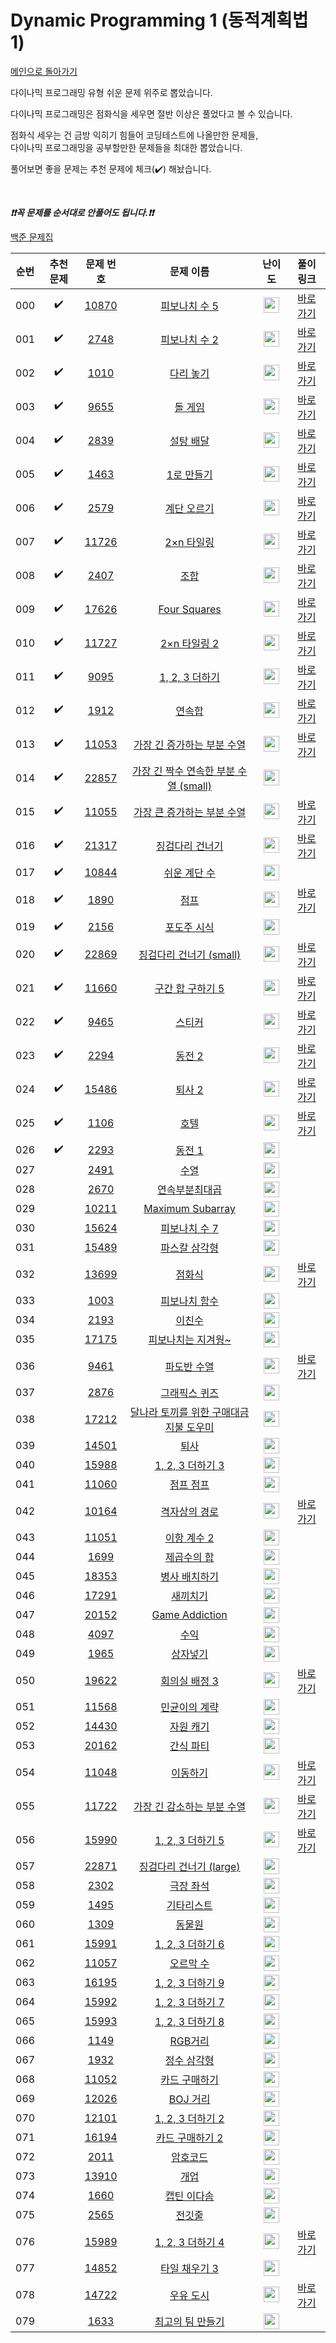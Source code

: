 # Dynamic Programming 1 (동적계획법 1)

[메인으로 돌아가기](https://github.com/tony9402/baekjoon)

다이나믹 프로그래밍 유형 쉬운 문제 위주로 뽑았습니다.

다이나믹 프로그래밍은 점화식을 세우면 절반 이상은 풀었다고 볼 수 있습니다.

점화식 세우는 건 금방 익히기 힘들어 코딩테스트에 나올만한 문제들,   
다이나믹 프로그래밍을 공부할만한 문제들을 최대한 뽑았습니다.

풀어보면 좋을 문제는 추천 문제에 체크(:heavy_check_mark:) 해놨습니다.

<br>

***❗️❗️꼭 문제를 순서대로 안풀어도 됩니다.❗️❗️***

[백준 문제집](https://www.acmicpc.net/workbook/view/7020)


|순번|추천 문제|문제 번호|문제 이름|난이도|풀이 링크|
|:--:|:--:|:--:|:--:|:--:|:--:|
|000|:heavy_check_mark:|<a href="https://www.acmicpc.net/problem/10870" target="_blank">10870</a>|<a href="https://www.acmicpc.net/problem/10870" target="_blank">피보나치 수 5</a>|<img height="25px" width="25px" src="https://static.solved.ac/tier_small/4.svg"/>|<a href="./../solution/dynamic_programming_1/10870" target="_blank">바로 가기</a>|
|001|:heavy_check_mark:|<a href="https://www.acmicpc.net/problem/2748" target="_blank">2748</a>|<a href="https://www.acmicpc.net/problem/2748" target="_blank">피보나치 수 2</a>|<img height="25px" width="25px" src="https://static.solved.ac/tier_small/5.svg"/>|<a href="./../solution/dynamic_programming_1/2748" target="_blank">바로 가기</a>|
|002|:heavy_check_mark:|<a href="https://www.acmicpc.net/problem/1010" target="_blank">1010</a>|<a href="https://www.acmicpc.net/problem/1010" target="_blank">다리 놓기</a>|<img height="25px" width="25px" src="https://static.solved.ac/tier_small/6.svg"/>|<a href="./../solution/dynamic_programming_1/1010" target="_blank">바로 가기</a>|
|003|:heavy_check_mark:|<a href="https://www.acmicpc.net/problem/9655" target="_blank">9655</a>|<a href="https://www.acmicpc.net/problem/9655" target="_blank">돌 게임</a>|<img height="25px" width="25px" src="https://static.solved.ac/tier_small/6.svg"/>|<a href="./../solution/dynamic_programming_1/9655" target="_blank">바로 가기</a>|
|004|:heavy_check_mark:|<a href="https://www.acmicpc.net/problem/2839" target="_blank">2839</a>|<a href="https://www.acmicpc.net/problem/2839" target="_blank">설탕 배달</a>|<img height="25px" width="25px" src="https://static.solved.ac/tier_small/7.svg"/>|<a href="./../solution/dynamic_programming_1/2839" target="_blank">바로 가기</a>|
|005|:heavy_check_mark:|<a href="https://www.acmicpc.net/problem/1463" target="_blank">1463</a>|<a href="https://www.acmicpc.net/problem/1463" target="_blank">1로 만들기</a>|<img height="25px" width="25px" src="https://static.solved.ac/tier_small/8.svg"/>|<a href="./../solution/dynamic_programming_1/1463" target="_blank">바로 가기</a>|
|006|:heavy_check_mark:|<a href="https://www.acmicpc.net/problem/2579" target="_blank">2579</a>|<a href="https://www.acmicpc.net/problem/2579" target="_blank">계단 오르기</a>|<img height="25px" width="25px" src="https://static.solved.ac/tier_small/8.svg"/>|<a href="./../solution/dynamic_programming_1/2579" target="_blank">바로 가기</a>|
|007|:heavy_check_mark:|<a href="https://www.acmicpc.net/problem/11726" target="_blank">11726</a>|<a href="https://www.acmicpc.net/problem/11726" target="_blank">2×n 타일링</a>|<img height="25px" width="25px" src="https://static.solved.ac/tier_small/8.svg"/>|<a href="./../solution/dynamic_programming_1/11726" target="_blank">바로 가기</a>|
|008|:heavy_check_mark:|<a href="https://www.acmicpc.net/problem/2407" target="_blank">2407</a>|<a href="https://www.acmicpc.net/problem/2407" target="_blank">조합</a>|<img height="25px" width="25px" src="https://static.solved.ac/tier_small/8.svg"/>|<a href="./../solution/dynamic_programming_1/2407" target="_blank">바로 가기</a>|
|009|:heavy_check_mark:|<a href="https://www.acmicpc.net/problem/17626" target="_blank">17626</a>|<a href="https://www.acmicpc.net/problem/17626" target="_blank">Four Squares</a>|<img height="25px" width="25px" src="https://static.solved.ac/tier_small/8.svg"/>|<a href="./../solution/dynamic_programming_1/17626" target="_blank">바로 가기</a>|
|010|:heavy_check_mark:|<a href="https://www.acmicpc.net/problem/11727" target="_blank">11727</a>|<a href="https://www.acmicpc.net/problem/11727" target="_blank">2×n 타일링 2</a>|<img height="25px" width="25px" src="https://static.solved.ac/tier_small/8.svg"/>|<a href="./../solution/dynamic_programming_1/11727" target="_blank">바로 가기</a>|
|011|:heavy_check_mark:|<a href="https://www.acmicpc.net/problem/9095" target="_blank">9095</a>|<a href="https://www.acmicpc.net/problem/9095" target="_blank">1, 2, 3 더하기</a>|<img height="25px" width="25px" src="https://static.solved.ac/tier_small/8.svg"/>|<a href="./../solution/dynamic_programming_1/9095" target="_blank">바로 가기</a>|
|012|:heavy_check_mark:|<a href="https://www.acmicpc.net/problem/1912" target="_blank">1912</a>|<a href="https://www.acmicpc.net/problem/1912" target="_blank">연속합</a>|<img height="25px" width="25px" src="https://static.solved.ac/tier_small/9.svg"/>|<a href="./../solution/dynamic_programming_1/1912" target="_blank">바로 가기</a>|
|013|:heavy_check_mark:|<a href="https://www.acmicpc.net/problem/11053" target="_blank">11053</a>|<a href="https://www.acmicpc.net/problem/11053" target="_blank">가장 긴 증가하는 부분 수열</a>|<img height="25px" width="25px" src="https://static.solved.ac/tier_small/9.svg"/>|<a href="./../solution/dynamic_programming_1/11053" target="_blank">바로 가기</a>|
|014|:heavy_check_mark:|<a href="https://www.acmicpc.net/problem/22857" target="_blank">22857</a>|<a href="https://www.acmicpc.net/problem/22857" target="_blank">가장 긴 짝수 연속한 부분 수열 (small)</a>|<img height="25px" width="25px" src="https://static.solved.ac/tier_small/9.svg"/>||
|015|:heavy_check_mark:|<a href="https://www.acmicpc.net/problem/11055" target="_blank">11055</a>|<a href="https://www.acmicpc.net/problem/11055" target="_blank">가장 큰 증가하는 부분 수열</a>|<img height="25px" width="25px" src="https://static.solved.ac/tier_small/9.svg"/>|<a href="./../solution/dynamic_programming_1/11055" target="_blank">바로 가기</a>|
|016|:heavy_check_mark:|<a href="https://www.acmicpc.net/problem/21317" target="_blank">21317</a>|<a href="https://www.acmicpc.net/problem/21317" target="_blank">징검다리 건너기</a>|<img height="25px" width="25px" src="https://static.solved.ac/tier_small/10.svg"/>|<a href="./../solution/dynamic_programming_1/21317" target="_blank">바로 가기</a>|
|017|:heavy_check_mark:|<a href="https://www.acmicpc.net/problem/10844" target="_blank">10844</a>|<a href="https://www.acmicpc.net/problem/10844" target="_blank">쉬운 계단 수</a>|<img height="25px" width="25px" src="https://static.solved.ac/tier_small/10.svg"/>||
|018|:heavy_check_mark:|<a href="https://www.acmicpc.net/problem/1890" target="_blank">1890</a>|<a href="https://www.acmicpc.net/problem/1890" target="_blank">점프</a>|<img height="25px" width="25px" src="https://static.solved.ac/tier_small/10.svg"/>|<a href="./../solution/dynamic_programming_1/1890" target="_blank">바로 가기</a>|
|019|:heavy_check_mark:|<a href="https://www.acmicpc.net/problem/2156" target="_blank">2156</a>|<a href="https://www.acmicpc.net/problem/2156" target="_blank">포도주 시식</a>|<img height="25px" width="25px" src="https://static.solved.ac/tier_small/10.svg"/>||
|020|:heavy_check_mark:|<a href="https://www.acmicpc.net/problem/22869" target="_blank">22869</a>|<a href="https://www.acmicpc.net/problem/22869" target="_blank">징검다리 건너기 (small)</a>|<img height="25px" width="25px" src="https://static.solved.ac/tier_small/10.svg"/>|<a href="./../solution/dynamic_programming_1/22869" target="_blank">바로 가기</a>|
|021|:heavy_check_mark:|<a href="https://www.acmicpc.net/problem/11660" target="_blank">11660</a>|<a href="https://www.acmicpc.net/problem/11660" target="_blank">구간 합 구하기 5</a>|<img height="25px" width="25px" src="https://static.solved.ac/tier_small/10.svg"/>|<a href="./../solution/dynamic_programming_1/11660" target="_blank">바로 가기</a>|
|022|:heavy_check_mark:|<a href="https://www.acmicpc.net/problem/9465" target="_blank">9465</a>|<a href="https://www.acmicpc.net/problem/9465" target="_blank">스티커</a>|<img height="25px" width="25px" src="https://static.solved.ac/tier_small/10.svg"/>|<a href="./../solution/dynamic_programming_1/9465" target="_blank">바로 가기</a>|
|023|:heavy_check_mark:|<a href="https://www.acmicpc.net/problem/2294" target="_blank">2294</a>|<a href="https://www.acmicpc.net/problem/2294" target="_blank">동전 2</a>|<img height="25px" width="25px" src="https://static.solved.ac/tier_small/11.svg"/>|<a href="./../solution/dynamic_programming_1/2294" target="_blank">바로 가기</a>|
|024|:heavy_check_mark:|<a href="https://www.acmicpc.net/problem/15486" target="_blank">15486</a>|<a href="https://www.acmicpc.net/problem/15486" target="_blank">퇴사 2</a>|<img height="25px" width="25px" src="https://static.solved.ac/tier_small/11.svg"/>|<a href="./../solution/dynamic_programming_1/15486" target="_blank">바로 가기</a>|
|025|:heavy_check_mark:|<a href="https://www.acmicpc.net/problem/1106" target="_blank">1106</a>|<a href="https://www.acmicpc.net/problem/1106" target="_blank">호텔</a>|<img height="25px" width="25px" src="https://static.solved.ac/tier_small/12.svg"/>|<a href="./../solution/dynamic_programming_1/1106" target="_blank">바로 가기</a>|
|026|:heavy_check_mark:|<a href="https://www.acmicpc.net/problem/2293" target="_blank">2293</a>|<a href="https://www.acmicpc.net/problem/2293" target="_blank">동전 1</a>|<img height="25px" width="25px" src="https://static.solved.ac/tier_small/12.svg"/>||
|027||<a href="https://www.acmicpc.net/problem/2491" target="_blank">2491</a>|<a href="https://www.acmicpc.net/problem/2491" target="_blank">수열</a>|<img height="25px" width="25px" src="https://static.solved.ac/tier_small/7.svg"/>||
|028||<a href="https://www.acmicpc.net/problem/2670" target="_blank">2670</a>|<a href="https://www.acmicpc.net/problem/2670" target="_blank">연속부분최대곱</a>|<img height="25px" width="25px" src="https://static.solved.ac/tier_small/7.svg"/>||
|029||<a href="https://www.acmicpc.net/problem/10211" target="_blank">10211</a>|<a href="https://www.acmicpc.net/problem/10211" target="_blank">Maximum Subarray</a>|<img height="25px" width="25px" src="https://static.solved.ac/tier_small/7.svg"/>||
|030||<a href="https://www.acmicpc.net/problem/15624" target="_blank">15624</a>|<a href="https://www.acmicpc.net/problem/15624" target="_blank">피보나치 수 7</a>|<img height="25px" width="25px" src="https://static.solved.ac/tier_small/7.svg"/>||
|031||<a href="https://www.acmicpc.net/problem/15489" target="_blank">15489</a>|<a href="https://www.acmicpc.net/problem/15489" target="_blank">파스칼 삼각형</a>|<img height="25px" width="25px" src="https://static.solved.ac/tier_small/7.svg"/>||
|032||<a href="https://www.acmicpc.net/problem/13699" target="_blank">13699</a>|<a href="https://www.acmicpc.net/problem/13699" target="_blank">점화식</a>|<img height="25px" width="25px" src="https://static.solved.ac/tier_small/7.svg"/>|<a href="./../solution/dynamic_programming_1/13699" target="_blank">바로 가기</a>|
|033||<a href="https://www.acmicpc.net/problem/1003" target="_blank">1003</a>|<a href="https://www.acmicpc.net/problem/1003" target="_blank">피보나치 함수</a>|<img height="25px" width="25px" src="https://static.solved.ac/tier_small/8.svg"/>||
|034||<a href="https://www.acmicpc.net/problem/2193" target="_blank">2193</a>|<a href="https://www.acmicpc.net/problem/2193" target="_blank">이친수</a>|<img height="25px" width="25px" src="https://static.solved.ac/tier_small/8.svg"/>||
|035||<a href="https://www.acmicpc.net/problem/17175" target="_blank">17175</a>|<a href="https://www.acmicpc.net/problem/17175" target="_blank">피보나치는 지겨웡~</a>|<img height="25px" width="25px" src="https://static.solved.ac/tier_small/8.svg"/>||
|036||<a href="https://www.acmicpc.net/problem/9461" target="_blank">9461</a>|<a href="https://www.acmicpc.net/problem/9461" target="_blank">파도반 수열</a>|<img height="25px" width="25px" src="https://static.solved.ac/tier_small/8.svg"/>|<a href="./../solution/dynamic_programming_1/9461" target="_blank">바로 가기</a>|
|037||<a href="https://www.acmicpc.net/problem/2876" target="_blank">2876</a>|<a href="https://www.acmicpc.net/problem/2876" target="_blank">그래픽스 퀴즈</a>|<img height="25px" width="25px" src="https://static.solved.ac/tier_small/8.svg"/>||
|038||<a href="https://www.acmicpc.net/problem/17212" target="_blank">17212</a>|<a href="https://www.acmicpc.net/problem/17212" target="_blank">달나라 토끼를 위한 구매대금 지불 도우미</a>|<img height="25px" width="25px" src="https://static.solved.ac/tier_small/8.svg"/>||
|039||<a href="https://www.acmicpc.net/problem/14501" target="_blank">14501</a>|<a href="https://www.acmicpc.net/problem/14501" target="_blank">퇴사</a>|<img height="25px" width="25px" src="https://static.solved.ac/tier_small/8.svg"/>||
|040||<a href="https://www.acmicpc.net/problem/15988" target="_blank">15988</a>|<a href="https://www.acmicpc.net/problem/15988" target="_blank">1, 2, 3 더하기 3</a>|<img height="25px" width="25px" src="https://static.solved.ac/tier_small/9.svg"/>||
|041||<a href="https://www.acmicpc.net/problem/11060" target="_blank">11060</a>|<a href="https://www.acmicpc.net/problem/11060" target="_blank">점프 점프</a>|<img height="25px" width="25px" src="https://static.solved.ac/tier_small/9.svg"/>||
|042||<a href="https://www.acmicpc.net/problem/10164" target="_blank">10164</a>|<a href="https://www.acmicpc.net/problem/10164" target="_blank">격자상의 경로</a>|<img height="25px" width="25px" src="https://static.solved.ac/tier_small/9.svg"/>|<a href="./../solution/dynamic_programming_1/10164" target="_blank">바로 가기</a>|
|043||<a href="https://www.acmicpc.net/problem/11051" target="_blank">11051</a>|<a href="https://www.acmicpc.net/problem/11051" target="_blank">이항 계수 2</a>|<img height="25px" width="25px" src="https://static.solved.ac/tier_small/9.svg"/>||
|044||<a href="https://www.acmicpc.net/problem/1699" target="_blank">1699</a>|<a href="https://www.acmicpc.net/problem/1699" target="_blank">제곱수의 합</a>|<img height="25px" width="25px" src="https://static.solved.ac/tier_small/9.svg"/>||
|045||<a href="https://www.acmicpc.net/problem/18353" target="_blank">18353</a>|<a href="https://www.acmicpc.net/problem/18353" target="_blank">병사 배치하기</a>|<img height="25px" width="25px" src="https://static.solved.ac/tier_small/9.svg"/>||
|046||<a href="https://www.acmicpc.net/problem/17291" target="_blank">17291</a>|<a href="https://www.acmicpc.net/problem/17291" target="_blank">새끼치기</a>|<img height="25px" width="25px" src="https://static.solved.ac/tier_small/9.svg"/>||
|047||<a href="https://www.acmicpc.net/problem/20152" target="_blank">20152</a>|<a href="https://www.acmicpc.net/problem/20152" target="_blank">Game Addiction</a>|<img height="25px" width="25px" src="https://static.solved.ac/tier_small/9.svg"/>||
|048||<a href="https://www.acmicpc.net/problem/4097" target="_blank">4097</a>|<a href="https://www.acmicpc.net/problem/4097" target="_blank">수익</a>|<img height="25px" width="25px" src="https://static.solved.ac/tier_small/9.svg"/>||
|049||<a href="https://www.acmicpc.net/problem/1965" target="_blank">1965</a>|<a href="https://www.acmicpc.net/problem/1965" target="_blank">상자넣기</a>|<img height="25px" width="25px" src="https://static.solved.ac/tier_small/9.svg"/>||
|050||<a href="https://www.acmicpc.net/problem/19622" target="_blank">19622</a>|<a href="https://www.acmicpc.net/problem/19622" target="_blank">회의실 배정 3</a>|<img height="25px" width="25px" src="https://static.solved.ac/tier_small/9.svg"/>|<a href="./../solution/dynamic_programming_1/19622" target="_blank">바로 가기</a>|
|051||<a href="https://www.acmicpc.net/problem/11568" target="_blank">11568</a>|<a href="https://www.acmicpc.net/problem/11568" target="_blank">민균이의 계략</a>|<img height="25px" width="25px" src="https://static.solved.ac/tier_small/9.svg"/>||
|052||<a href="https://www.acmicpc.net/problem/14430" target="_blank">14430</a>|<a href="https://www.acmicpc.net/problem/14430" target="_blank">자원 캐기</a>|<img height="25px" width="25px" src="https://static.solved.ac/tier_small/9.svg"/>||
|053||<a href="https://www.acmicpc.net/problem/20162" target="_blank">20162</a>|<a href="https://www.acmicpc.net/problem/20162" target="_blank">간식 파티</a>|<img height="25px" width="25px" src="https://static.solved.ac/tier_small/9.svg"/>||
|054||<a href="https://www.acmicpc.net/problem/11048" target="_blank">11048</a>|<a href="https://www.acmicpc.net/problem/11048" target="_blank">이동하기</a>|<img height="25px" width="25px" src="https://static.solved.ac/tier_small/9.svg"/>|<a href="./../solution/dynamic_programming_1/11048" target="_blank">바로 가기</a>|
|055||<a href="https://www.acmicpc.net/problem/11722" target="_blank">11722</a>|<a href="https://www.acmicpc.net/problem/11722" target="_blank">가장 긴 감소하는 부분 수열</a>|<img height="25px" width="25px" src="https://static.solved.ac/tier_small/9.svg"/>|<a href="./../solution/dynamic_programming_1/11722" target="_blank">바로 가기</a>|
|056||<a href="https://www.acmicpc.net/problem/15990" target="_blank">15990</a>|<a href="https://www.acmicpc.net/problem/15990" target="_blank">1, 2, 3 더하기 5</a>|<img height="25px" width="25px" src="https://static.solved.ac/tier_small/10.svg"/>|<a href="./../solution/dynamic_programming_1/15990" target="_blank">바로 가기</a>|
|057||<a href="https://www.acmicpc.net/problem/22871" target="_blank">22871</a>|<a href="https://www.acmicpc.net/problem/22871" target="_blank">징검다리 건너기 (large)</a>|<img height="25px" width="25px" src="https://static.solved.ac/tier_small/10.svg"/>||
|058||<a href="https://www.acmicpc.net/problem/2302" target="_blank">2302</a>|<a href="https://www.acmicpc.net/problem/2302" target="_blank">극장 좌석</a>|<img height="25px" width="25px" src="https://static.solved.ac/tier_small/10.svg"/>||
|059||<a href="https://www.acmicpc.net/problem/1495" target="_blank">1495</a>|<a href="https://www.acmicpc.net/problem/1495" target="_blank">기타리스트</a>|<img height="25px" width="25px" src="https://static.solved.ac/tier_small/10.svg"/>||
|060||<a href="https://www.acmicpc.net/problem/1309" target="_blank">1309</a>|<a href="https://www.acmicpc.net/problem/1309" target="_blank">동물원</a>|<img height="25px" width="25px" src="https://static.solved.ac/tier_small/10.svg"/>||
|061||<a href="https://www.acmicpc.net/problem/15991" target="_blank">15991</a>|<a href="https://www.acmicpc.net/problem/15991" target="_blank">1, 2, 3 더하기 6</a>|<img height="25px" width="25px" src="https://static.solved.ac/tier_small/10.svg"/>||
|062||<a href="https://www.acmicpc.net/problem/11057" target="_blank">11057</a>|<a href="https://www.acmicpc.net/problem/11057" target="_blank">오르막 수</a>|<img height="25px" width="25px" src="https://static.solved.ac/tier_small/10.svg"/>||
|063||<a href="https://www.acmicpc.net/problem/16195" target="_blank">16195</a>|<a href="https://www.acmicpc.net/problem/16195" target="_blank">1, 2, 3 더하기 9</a>|<img height="25px" width="25px" src="https://static.solved.ac/tier_small/10.svg"/>||
|064||<a href="https://www.acmicpc.net/problem/15992" target="_blank">15992</a>|<a href="https://www.acmicpc.net/problem/15992" target="_blank">1, 2, 3 더하기 7</a>|<img height="25px" width="25px" src="https://static.solved.ac/tier_small/10.svg"/>||
|065||<a href="https://www.acmicpc.net/problem/15993" target="_blank">15993</a>|<a href="https://www.acmicpc.net/problem/15993" target="_blank">1, 2, 3 더하기 8</a>|<img height="25px" width="25px" src="https://static.solved.ac/tier_small/10.svg"/>||
|066||<a href="https://www.acmicpc.net/problem/1149" target="_blank">1149</a>|<a href="https://www.acmicpc.net/problem/1149" target="_blank">RGB거리</a>|<img height="25px" width="25px" src="https://static.solved.ac/tier_small/10.svg"/>||
|067||<a href="https://www.acmicpc.net/problem/1932" target="_blank">1932</a>|<a href="https://www.acmicpc.net/problem/1932" target="_blank">정수 삼각형</a>|<img height="25px" width="25px" src="https://static.solved.ac/tier_small/10.svg"/>||
|068||<a href="https://www.acmicpc.net/problem/11052" target="_blank">11052</a>|<a href="https://www.acmicpc.net/problem/11052" target="_blank">카드 구매하기</a>|<img height="25px" width="25px" src="https://static.solved.ac/tier_small/10.svg"/>||
|069||<a href="https://www.acmicpc.net/problem/12026" target="_blank">12026</a>|<a href="https://www.acmicpc.net/problem/12026" target="_blank">BOJ 거리</a>|<img height="25px" width="25px" src="https://static.solved.ac/tier_small/10.svg"/>||
|070||<a href="https://www.acmicpc.net/problem/12101" target="_blank">12101</a>|<a href="https://www.acmicpc.net/problem/12101" target="_blank">1, 2, 3 더하기 2</a>|<img height="25px" width="25px" src="https://static.solved.ac/tier_small/10.svg"/>||
|071||<a href="https://www.acmicpc.net/problem/16194" target="_blank">16194</a>|<a href="https://www.acmicpc.net/problem/16194" target="_blank">카드 구매하기 2</a>|<img height="25px" width="25px" src="https://static.solved.ac/tier_small/10.svg"/>||
|072||<a href="https://www.acmicpc.net/problem/2011" target="_blank">2011</a>|<a href="https://www.acmicpc.net/problem/2011" target="_blank">암호코드</a>|<img height="25px" width="25px" src="https://static.solved.ac/tier_small/11.svg"/>||
|073||<a href="https://www.acmicpc.net/problem/13910" target="_blank">13910</a>|<a href="https://www.acmicpc.net/problem/13910" target="_blank">개업</a>|<img height="25px" width="25px" src="https://static.solved.ac/tier_small/11.svg"/>||
|074||<a href="https://www.acmicpc.net/problem/1660" target="_blank">1660</a>|<a href="https://www.acmicpc.net/problem/1660" target="_blank">캡틴 이다솜</a>|<img height="25px" width="25px" src="https://static.solved.ac/tier_small/11.svg"/>||
|075||<a href="https://www.acmicpc.net/problem/2565" target="_blank">2565</a>|<a href="https://www.acmicpc.net/problem/2565" target="_blank">전깃줄</a>|<img height="25px" width="25px" src="https://static.solved.ac/tier_small/11.svg"/>||
|076||<a href="https://www.acmicpc.net/problem/15989" target="_blank">15989</a>|<a href="https://www.acmicpc.net/problem/15989" target="_blank">1, 2, 3 더하기 4</a>|<img height="25px" width="25px" src="https://static.solved.ac/tier_small/11.svg"/>|<a href="./../solution/dynamic_programming_1/15989" target="_blank">바로 가기</a>|
|077||<a href="https://www.acmicpc.net/problem/14852" target="_blank">14852</a>|<a href="https://www.acmicpc.net/problem/14852" target="_blank">타일 채우기 3</a>|<img height="25px" width="25px" src="https://static.solved.ac/tier_small/12.svg"/>||
|078||<a href="https://www.acmicpc.net/problem/14722" target="_blank">14722</a>|<a href="https://www.acmicpc.net/problem/14722" target="_blank">우유 도시</a>|<img height="25px" width="25px" src="https://static.solved.ac/tier_small/12.svg"/>|<a href="./../solution/dynamic_programming_1/14722" target="_blank">바로 가기</a>|
|079||<a href="https://www.acmicpc.net/problem/1633" target="_blank">1633</a>|<a href="https://www.acmicpc.net/problem/1633" target="_blank">최고의 팀 만들기</a>|<img height="25px" width="25px" src="https://static.solved.ac/tier_small/12.svg"/>||